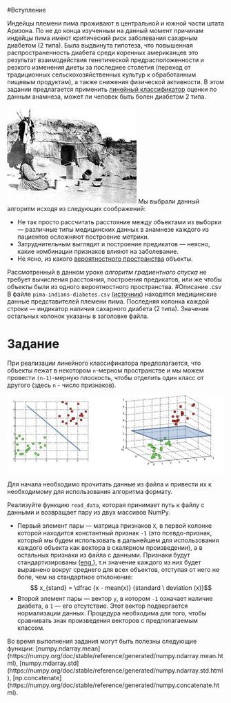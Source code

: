 #Вступление

Индейцы племени пима проживают в центральной и южной части штата Аризона. По не до конца изученным на данный момент причинам
индейцы пима имеют критический риск заболевания сахарным диабетом (2 типа). Была выдвинута гипотеза, что повышенная распространенность диабета среди коренных американцев это результат взаимодействия генетической предрасположенности и резкого изменения диеты за последнее столетия (переход от традиционных сельскохозяйственных культур к обработанным пищевым продуктам), а также снижения физической активности. В этом задании предлагается применить [линейный
классификатор](http://www.machinelearning.ru/wiki/index.php?title=%D0%9B%D0%B8%D0%BD%D0%B5%D0%B9%D0%BD%D1%8B%D0%B9_%D0%BA%D0%BB%D0%B0%D1%81%D1%81%D0%B8%D1%84%D0%B8%D0%BA%D0%B0%D1%82%D0%BE%D1%80) оценки по данным анамнеза, может ли человек быть болен диабетом 2 типа.

![Pima](pima.png)
Мы выбрали данный алгоритм исходя из следующих соображений:
 - Не так просто рассчитать расстояние между объектами из выборки — различные типы медицинских данных в анамнезе каждого из пациентов осложняют построение метрики.
 - Затруднительным выглядит и построение предикатов — неясно, какие комбинации признаков влияют на заболевание.
 - Не ясно, из какого [вероятностного пространства](https://ru.wikipedia.org/wiki/%D0%92%D0%B5%D1%80%D0%BE%D1%8F%D1%82%D0%BD%D0%BE%D1%81%D1%82%D0%BD%D0%BE%D0%B5_%D0%BF%D1%80%D0%BE%D1%81%D1%82%D1%80%D0%B0%D0%BD%D1%81%D1%82%D0%B2%D0%BE) объекты.

Рассмотренный в данном уроке *алгоритм градиентного спуска* не требует вычисления расстояния, построения предикатов, или же чтобы объекты были из одного вероятностного пространства.
#Описание .csv
В файле `pima-indians-diabetes.csv` ([источник](https://www.kaggle.com/uciml/pima-indians-diabetes-database)) находятся медицинские данные представителей племени пима.
Последняя колонка каждой строки — индикатор наличия сахарного диабета (2 типа). Значения остальных колонок указаны в заголовке
файла.
#  Задание
При реализации линейного классификатора предполагается, что объекты лежат в некотором `n`-мерном пространстве и мы можем провести `(n-1)`-мерную плоскость, чтобы отделить один класс от другого (здесь `n` - число признаков).

![hyperplane](hyperplane.png)

Для начала необходимо прочитать данные из файла и привести их к необходимому для использования алгоритма формату.

Реализуйте функцию `read_data`, которая принимает путь к файлу с данными и возвращает пару из двух массивов NumPy.

- Первый элемент пары — матрица признаков `X`, в первой колонке которой находится константный признак `-1` (это псевдо-признак, который мы будем использовать в дальнейшем для использования каждого объекта как вектора в скалярном произведении), а в остальных
признаки из файла с данными. Признаки будут стандартизированы ([eng.](https://www.kdnuggets.com/2020/04/data-transformation-standardization-normalization.html)), т.н значение каждого из них будет выравнено вокруг среднего для всех объектов, отступая от него не боле, чем на стандартное отклонение:
$$ x_{stand} = \dfrac {x - mean(x)} {standard \ deviation (x)}$$
- Второй элемент пары — вектор `y`, в котором `-1` означает наличие диабета, а `1` — его отсутствие. Этот вектор подвергается нормализации данных. Процедура необходима для того, чтобы сравнивать знак произведения векторов с предполагаемым классом.

<div class="hint">
Во время выполнения задания могут быть полезны следующие функции: [numpy.ndarray.mean](https://numpy.org/doc/stable/reference/generated/numpy.ndarray.mean.html), [numpy.mdarray.std](https://numpy.org/doc/stable/reference/generated/numpy.ndarray.std.html), [np.concatenate](https://numpy.org/doc/stable/reference/generated/numpy.concatenate.html). 
</div>